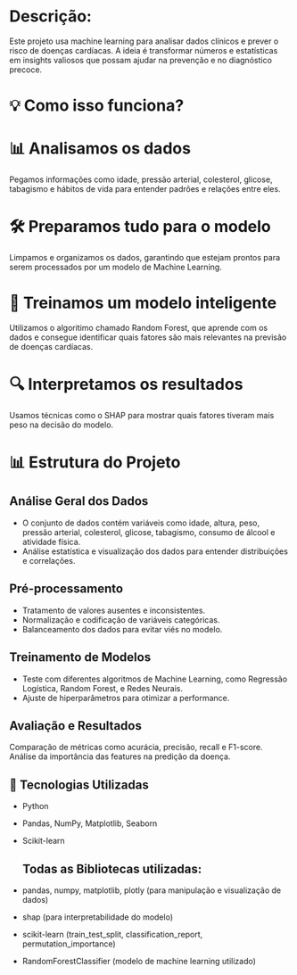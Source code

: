 # Descrição:

Este projeto usa machine learning para analisar dados clínicos e prever o risco de doenças cardíacas. A ideia é transformar números e estatísticas em insights valiosos que possam ajudar na prevenção e no diagnóstico precoce.

# 💡 Como isso funciona?
# 📊 Analisamos os dados
Pegamos informações como idade, pressão arterial, colesterol, glicose, tabagismo e hábitos de vida para entender padrões e relações entre eles.

# 🛠️ Preparamos tudo para o modelo
Limpamos e organizamos os dados, garantindo que estejam prontos para serem processados por um modelo de Machine Learning.

# 🤖 Treinamos um modelo inteligente
Utilizamos o algoritimo chamado Random Forest, que aprende com os dados e consegue identificar quais fatores são mais relevantes na previsão de doenças cardíacas.

# 🔍 Interpretamos os resultados
Usamos técnicas como o SHAP para mostrar quais fatores tiveram mais peso na decisão do modelo.




# 📊 Estrutura do Projeto

## Análise Geral dos Dados
- O conjunto de dados contém variáveis como idade, altura, peso, pressão arterial, colesterol, glicose, tabagismo, consumo de álcool e atividade física.
- Análise estatística e visualização dos dados para entender distribuições e correlações.

## Pré-processamento
- Tratamento de valores ausentes e inconsistentes.
- Normalização e codificação de variáveis categóricas.
- Balanceamento dos dados para evitar viés no modelo.

## Treinamento de Modelos
- Teste com diferentes algoritmos de Machine Learning, como Regressão Logística, Random Forest, e Redes Neurais.
- Ajuste de hiperparâmetros para otimizar a performance.

## Avaliação e Resultados
Comparação de métricas como acurácia, precisão, recall e F1-score.
Análise da importância das features na predição da doença.

## 🚀 Tecnologias Utilizadas
- Python
- Pandas, NumPy, Matplotlib, Seaborn
- Scikit-learn

  ## Todas as Bibliotecas utilizadas:

- pandas, numpy, matplotlib, plotly (para manipulação e visualização de dados)
- shap (para interpretabilidade do modelo)
- scikit-learn (train_test_split, classification_report, permutation_importance)
- RandomForestClassifier (modelo de machine learning utilizado)

